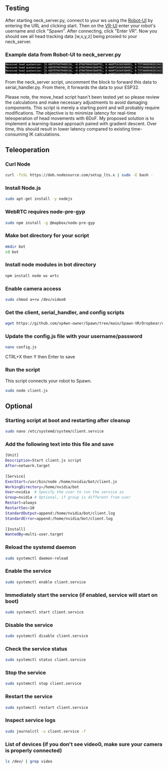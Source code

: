 ## Testing
After starting neck_server.py, connect to your ws using the [Robot-UI](https://robot-csyy.onrender.com) by entering the URL and clicking start. Then on the [VR-UI](https://spawn-vr.onrender.com) enter your robot's username and click "Spawn". After connecting, click "Enter VR". Now you should see all head tracking data [w,x,y,z] being proxied to your neck_server. 

### Example data from Robot-UI to neck_server.py
![Alt text](https://github.com/sp4wn-owner/Spawn/blob/main/Spawn-VR/Dropbear/Images/wsdata.png)

From the neck_server script, uncomment the block to forward this data to serial_handler.py. From there, it forwards the data to your ESP32.

Please note, the move_head script hasn't been tested yet so please review the calculations and make necessary adjustments to avoid damaging components. This script is merely a starting point and will probably require modifications. The objective is to minimize latency for real-time teleoperation of head movements with 6DoF. My proposed solution is to implement a learning-based approach paired with gradient descent. Over time, this should result in lower latency compared to existing time-consuming IK calculations.

## Teleoperation

### Curl Node
```bash
curl -fsSL https://deb.nodesource.com/setup_lts.x | sudo -E bash -
```

### Install Node.js
```bash
sudo apt-get install -y nodejs
```

### WebRTC requires node-pre-gyp
```bash
sudo npm install -g @mapbox/node-pre-gyp
```

### Make bot directory for your script
```bash
mkdir bot
cd bot
```

### Install node modules in bot directory
```bash
npm install node ws wrtc
```

### Enable camera access
```bash
sudo chmod a+rw /dev/video0
```

### Get the client, serial_handler, and config scripts
```bash
wget https://github.com/sp4wn-owner/Spawn/tree/main/Spawn-VR/Dropbear/client.js https://github.com/sp4wn-owner/Spawn/tree/main/Spawn-VR/Dropbear/serial_handler.py https://github.com/sp4wn-owner/Spawn/tree/main/Spawn-VR/Dropbear/config.js
```

### Update the config.js file with your username/password
```bash
nano config.js
```
CTRL+X then Y then Enter to save

### Run the script
This script connects your robot to Spawn.
```bash
sudo node client.js
```
## Optional

### Starting script at boot and restarting after cleanup
```bash
sudo nano /etc/systemd/system/client.service
```

### Add the following text into this file and save
```bash
[Unit]
Description=Start client.js script
After=network.target

[Service]
ExecStart=/usr/bin/node /home/nvidia/bot/client.js
WorkingDirectory=/home/nvidia/bot
User=nvidia  # Specify the user to run the service as
Group=nvidia # Optional, if group is different from user
Restart=always
RestartSec=10
StandardOutput=append:/home/nvidia/bot/client.log
StandardError=append:/home/nvidia/bot/client.log

[Install]
WantedBy=multi-user.target
```

### Reload the systemd daemon
```bash
sudo systemctl daemon-reload
```

### Enable the service
```bash
sudo systemctl enable client.service
```

### Immediately start the service (if enabled, service will start on boot)
```bash
sudo systemctl start client.service
```

### Disable the service
```bash
sudo systemctl disable client.service
```

### Check the service status
```bash
sudo systemctl status client.service
```

### Stop the service
```bash
sudo systemctl stop client.service
```

### Restart the service
```bash
sudo systemctl restart client.service
```

### Inspect service logs
```bash
sudo journalctl -u client.service -f
```

### List of devices (if you don't see video0, make sure your camera is properly connected)
```bash
ls /dev/ | grep video
```
